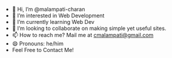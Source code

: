 - 👋 Hi, I’m @malampati-charan
- 👀 I’m interested in Web Development
- 🌱 I’m currently learning Web Dev
- 💞️ I’m looking to collaborate on making simple yet useful sites.
- 📫 How to reach me? Mail me at cmalampati@gmail.com
- 😄 Pronouns: he/him
- Feel Free to Contact Me!
  

<!---
charan-lee/charan-lee is a ✨ special ✨ repository because its `README.md` (this file) appears on your GitHub profile.
You can click the Preview link to take a look at your changes.
--->
